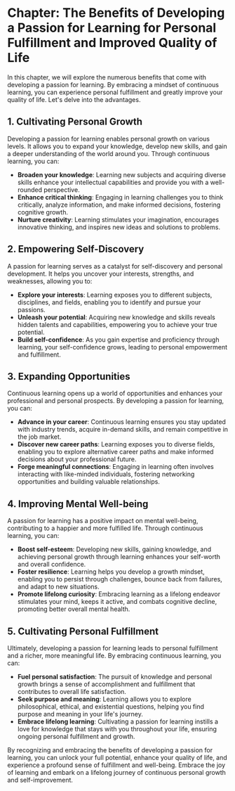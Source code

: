Chapter: The Benefits of Developing a Passion for Learning for Personal Fulfillment and Improved Quality of Life
================================================================================================================

In this chapter, we will explore the numerous benefits that come with developing a passion for learning. By embracing a mindset of continuous learning, you can experience personal fulfillment and greatly improve your quality of life. Let's delve into the advantages.

**1. Cultivating Personal Growth**
----------------------------------

Developing a passion for learning enables personal growth on various levels. It allows you to expand your knowledge, develop new skills, and gain a deeper understanding of the world around you. Through continuous learning, you can:

* **Broaden your knowledge**: Learning new subjects and acquiring diverse skills enhance your intellectual capabilities and provide you with a well-rounded perspective.
* **Enhance critical thinking**: Engaging in learning challenges you to think critically, analyze information, and make informed decisions, fostering cognitive growth.
* **Nurture creativity**: Learning stimulates your imagination, encourages innovative thinking, and inspires new ideas and solutions to problems.

**2. Empowering Self-Discovery**
--------------------------------

A passion for learning serves as a catalyst for self-discovery and personal development. It helps you uncover your interests, strengths, and weaknesses, allowing you to:

* **Explore your interests**: Learning exposes you to different subjects, disciplines, and fields, enabling you to identify and pursue your passions.
* **Unleash your potential**: Acquiring new knowledge and skills reveals hidden talents and capabilities, empowering you to achieve your true potential.
* **Build self-confidence**: As you gain expertise and proficiency through learning, your self-confidence grows, leading to personal empowerment and fulfillment.

**3. Expanding Opportunities**
------------------------------

Continuous learning opens up a world of opportunities and enhances your professional and personal prospects. By developing a passion for learning, you can:

* **Advance in your career**: Continuous learning ensures you stay updated with industry trends, acquire in-demand skills, and remain competitive in the job market.
* **Discover new career paths**: Learning exposes you to diverse fields, enabling you to explore alternative career paths and make informed decisions about your professional future.
* **Forge meaningful connections**: Engaging in learning often involves interacting with like-minded individuals, fostering networking opportunities and building valuable relationships.

**4. Improving Mental Well-being**
----------------------------------

A passion for learning has a positive impact on mental well-being, contributing to a happier and more fulfilled life. Through continuous learning, you can:

* **Boost self-esteem**: Developing new skills, gaining knowledge, and achieving personal growth through learning enhances your self-worth and overall confidence.
* **Foster resilience**: Learning helps you develop a growth mindset, enabling you to persist through challenges, bounce back from failures, and adapt to new situations.
* **Promote lifelong curiosity**: Embracing learning as a lifelong endeavor stimulates your mind, keeps it active, and combats cognitive decline, promoting better overall mental health.

**5. Cultivating Personal Fulfillment**
---------------------------------------

Ultimately, developing a passion for learning leads to personal fulfillment and a richer, more meaningful life. By embracing continuous learning, you can:

* **Fuel personal satisfaction**: The pursuit of knowledge and personal growth brings a sense of accomplishment and fulfillment that contributes to overall life satisfaction.
* **Seek purpose and meaning**: Learning allows you to explore philosophical, ethical, and existential questions, helping you find purpose and meaning in your life's journey.
* **Embrace lifelong learning**: Cultivating a passion for learning instills a love for knowledge that stays with you throughout your life, ensuring ongoing personal fulfillment and growth.

By recognizing and embracing the benefits of developing a passion for learning, you can unlock your full potential, enhance your quality of life, and experience a profound sense of fulfillment and well-being. Embrace the joy of learning and embark on a lifelong journey of continuous personal growth and self-improvement.
